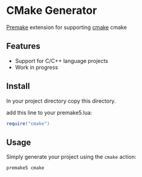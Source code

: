 # CMake Generator

[Premake](https://github.com/premake/premake-core) extension for supporting [cmake](http://www.cmake.org/) cmake

## Features

* Support for C/C++ language projects
* Work in progress

## Install

In your project directory copy this directory.

add this line to your premake5.lua:

```lua
require("cmake")
```

## Usage

Simply generate your project using the `cmake` action:

```bash
premake5 cmake
```
